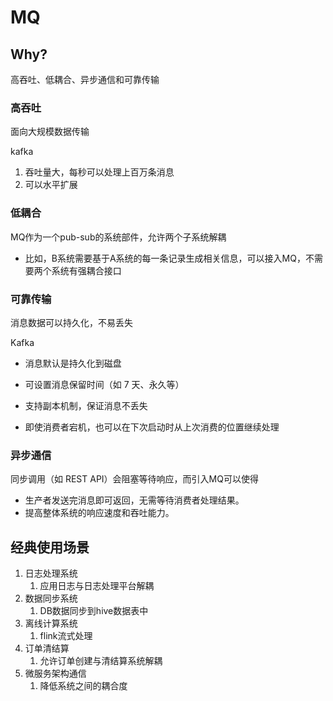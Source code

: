 # MQ

## Why?

高吞吐、低耦合、异步通信和可靠传输

### 高吞吐

面向大规模数据传输

kafka

1.   吞吐量大，每秒可以处理上百万条消息
2.   可以水平扩展

### 低耦合

MQ作为一个pub-sub的系统部件，允许两个子系统解耦

-   比如，B系统需要基于A系统的每一条记录生成相关信息，可以接入MQ，不需要两个系统有强耦合接口

### 可靠传输

消息数据可以持久化，不易丢失

Kafka 

-   消息默认是持久化到磁盘

-   可设置消息保留时间（如 7 天、永久等）
-   支持副本机制，保证消息不丢失
-   即使消费者宕机，也可以在下次启动时从上次消费的位置继续处理

### 异步通信

同步调用（如 REST API）会阻塞等待响应，而引入MQ可以使得

-   生产者发送完消息即可返回，无需等待消费者处理结果。
-   提高整体系统的响应速度和吞吐能力。

## 经典使用场景

1.   日志处理系统
     1.   应用日志与日志处理平台解耦
2.   数据同步系统
     1.   DB数据同步到hive数据表中
3.   离线计算系统
     1.   flink流式处理
4.   订单清结算
     1.   允许订单创建与清结算系统解耦
5.   微服务架构通信
     1.   降低系统之间的耦合度